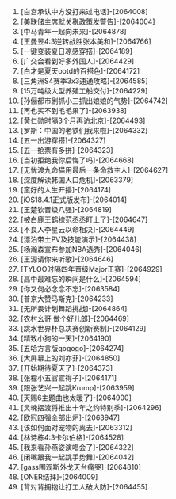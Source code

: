 
1. [白宫承认中方没打来过电话]-[2064008]
1. [美联储主席就关税政策发警告]-[2064004]
1. [中马青年一起向未来]-[2064878]
1. [王曼昱4:3逆转战胜张本美和]-[2064766]
1. [一键变装夏日凉感穿搭]-[2064189]
1. [广交会看到好多外国人]-[2064429]
1. [白才是夏天ootd的百搭色]-[2064172]
1. [三角洲S4赛季3x3速通攻略]-[2064585]
1. [15万吨级大型养殖工船交付]-[2064229]
1. [孙俪都市剧抓小三抓出娘娘的气势]-[2064742]
1. [再也买不到毛毛果了]-[2063938]
1. [黄仁勋时隔3个月再访北京]-[2064493]
1. [罗斯：中国的老铁们我来啦]-[2064332]
1. [五一出游穿搭]-[2064327]
1. [五一抢票有多拼]-[2064323]
1. [当初拒绝我你后悔了吗]-[2064668]
1. [无忧渡九命猫用最后一条命救主人]-[2064627]
1. [深度解读韩国人口危机]-[2063379]
1. [蛮好的人生开播]-[2064174]
1. [iOS18.4.1正式版发布]-[2064014]
1. [王楚钦晋级八强]-[2064819]
1. [被白鹿王鹤棣范丞丞盯上了]-[2064647]
1. [不良人李星云以命相决]-[2064449]
1. [漂泊带土PV及技能演示]-[2064438]
1. [杨瀚森宣布参加NBA选秀]-[2064046]
1. [王源请你来听歌]-[2064646]
1. [TYLOO时隔四年晋级Major正赛]-[2064929]
1. [高中最难忘的瞬间是什么]-[2064594]
1. [你又何必念念不忘]-[2063584]
1. [普京大赞马斯克]-[2064233]
1. [无所畏计划舞蹈挑战]-[2064864]
1. [农村幺哥 做个好儿郎]-[2064469]
1. [跳水世界杯总决赛创新赛制]-[2064129]
1. [精致小狗的一天]-[2064190]
1. [五哈方言版gogogo]-[2064274]
1. [大屏幕上的刘亦菲]-[2064850]
1. [开始期待夏天了]-[2064373]
1. [张檬小五官宣得子]-[2064171]
1. [跟张艺兴一起跳Krump]-[2063959]
1. [天赐6主题曲也太暖了]-[2064900]
1. [灵魂摆渡将推出十年之约特别季]-[2064296]
1. [欧冠四强全部出炉]-[2063947]
1. [该如何面对宠物的离去]-[2063312]
1. [林诗栋4:3卡尔伯格]-[2064528]
1. [我来看孙燕姿演唱会了]-[2064322]
1. [闭嘴跟我一起跳手势舞]-[2064042]
1. [gass围观斯外戈天台痛哭]-[2064810]
1. [ONER结拜]-[2064009]
1. [背对背拥抱让打工人破大防]-[2064455]